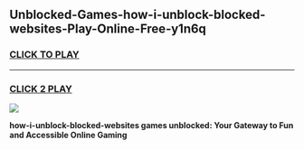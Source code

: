 
## Unblocked-Games-how-i-unblock-blocked-websites-Play-Online-Free-y1n6q
<h3>
<a href="https://premium76.site?title=how-i-unblock-blocked-websites&ref=26A">CLICK TO PLAY</a></h3>
<hr>

<h3>
<a href="https://premium76.site?title=how-i-unblock-blocked-websites&ref=26A">CLICK 2 PLAY</a>
  
</h3>

<a href="https://premium76.site?title=how-i-unblock-blocked-websites&ref=26A"><img src="https://clearcache.store/games.png"></a>


**how-i-unblock-blocked-websites games unblocked: Your Gateway to Fun and Accessible Online Gaming**
